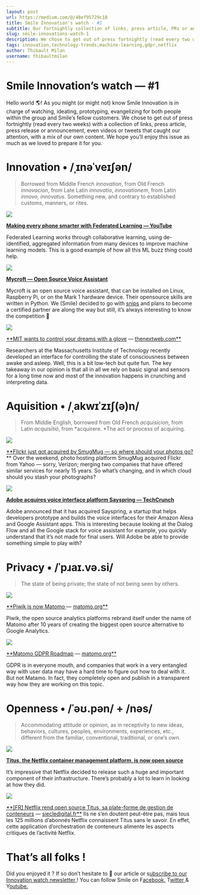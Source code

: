 ```yaml
---
layout: post
url: https://medium.com/@/48ef95729c18
title: Smile Innovation's watch - #1
subtitle: Our fortnightly collection of links, press article, PRs or announcement, vids & tweet that caught our attention.
slug: smile-innovations-watch-1
description: We chose to get out of press fortnightly (read every two weeks) with a collection of links, press article, press release or announcement, even videos or tweets that caught our attention
tags: innovation,technology-trends,machine-learning,gdpr,netflix
author: Thibault Milan
username: thibaultmilan
---
```


# Smile Innovation’s watch — #1

Hello world 🌎! As you might (or might not) know Smile Innovation is in charge of watching, ideating, prototyping, evangelizing for both people within the group and Smile’s fellow customers. We chose to get out of press fortnightly (read every two weeks) with a collection of links, press article, press release or announcement, even videos or tweets that caught our attention, with a mix of our own content. We hope you’ll enjoy this issue as much as we loved to prepare it for you.

# Innovation • /ˌɪnəˈveɪʃən/

> Borrowed from Middle French *innovation*, from Old French *innovacion*, from Late Latin *innovatio*, *innovationem*, from Latin *innovo, innovatus*. Something new, and contrary to established customs, manners, or rites.

![](/assets/images/posts//images/posts/images/posts/0*GjKrDjzBwMyozeO7.)

[**Making every phone smarter with Federated Learning — YouTube**](https://www.youtube.com/watch?t=0s&utm_campaign=Revue%20newsletter&utm_medium=Newsletter&utm_source=Smile%20Innovation%27s%20Watch&v=gbRJPa9d-VU)

Federated Learning works through collaborative learning, using de-identified, aggregated information from many devices to improve machine learning models. This is a good example of how all this ML buzz thing could help.

![](/assets/images/posts//images/posts/images/posts/0*UIYSEe6hEqeBsRz9.)

[**Mycroft — Open Source Voice Assistant**](https://mycroft.ai/?utm_campaign=Revue%20newsletter&utm_medium=Newsletter&utm_source=Smile%20Innovation%27s%20Watch)

Mycroft is an open source voice assistant, that can be installed on Linux, Raspberry Pi, or on the Mark 1 hardware device. Their opensource skills are written in Python. We (Smile) decided to go with [snips](https://snips.ai) and plans to become a certified partner are along the way but still, it’s always interesting to know the competition 🙂

![](/assets/images/posts//images/posts/images/posts/0*megKASgvlGTscplj.)

[**MIT wants to control your dreams with a glove](https://thenextweb.com/gadgets/2018/04/23/mit-wants-to-control-your-dreams-with-a-glove/?utm_campaign=Revue%20newsletter&utm_medium=Newsletter&utm_source=Smile%20Innovation%27s%20Watch) — [thenextweb.com**](https://thenextweb.com/gadgets/2018/04/23/mit-wants-to-control-your-dreams-with-a-glove/)

Researchers at the Massachusetts Institute of Technology recently developed an interface for controlling the state of consciousness between awake and asleep. Well, this is a bit low-tech but quite fun. The key takeaway in our opinion is that all in all we rely on basic signal and sensors for a long time now and most of the innovation happens in crunching and interpreting data.

# Aquisition • /ˌakwɪˈzɪʃ(ə)n/

> From Middle English, borrowed from Old French *acquisicion*, from Latin *acquisītiō*, from *acquirere. *The act or process of acquiring.

![](/assets/images/posts//images/posts/images/posts/0*Yv1kylWux2WhRawX.)

[**Flickr just got acquired by SmugMug — so where should your photos go?](https://thenextweb.com/apps/2018/04/23/flickr-just-got-acquired-by-smugmug-so-where-should-you-store-your-photos/?utm_campaign=Revue%20newsletter&utm_medium=Newsletter&utm_source=Smile%20Innovation%27s%20Watch) **
 Over the weekend, photo hosting platform SmugMug acquired Flickr from Yahoo — sorry, Verizon; merging two companies that have offered similar services for nearly 15 years. So what’s changing, and in which cloud should you stash your photographs?

![](/assets/images/posts//images/posts/images/posts/0*ydhNdOvurU7BABwJ.)

[**Adobe acquires voice interface platform Sayspring — TechCrunch**](https://techcrunch.com/2018/04/16/adobe-acquires-voice-interface-platform-sayspring/?utm_campaign=Revue%20newsletter&utm_medium=Newsletter&utm_source=Smile%20Innovation%27s%20Watch)

Adobe announced that it has acquired Sayspring, a startup that helps developers prototype and builds the voice interfaces for their Amazon Alexa and Google Assistant apps. This is interesting because looking at the Dialog Flow and all the Google stack for voice assistant for example, you quickly understand that it’s not made for final users. Will Adobe be able to provide something simple to play with?

# Privacy • /ˈpɹaɪ.və.si/

> The state of being private; the state of not being seen by others.

![](/assets/images/posts//images/posts/images/posts/0*IdM-e-AWWRYx7mZk.)

[**Piwik is now Matomo ](https://matomo.org/blog/2018/01/piwik-is-now-matomo/?utm_campaign=Revue%20newsletter&utm_medium=Newsletter&utm_source=Smile%20Innovation%27s%20Watch)— [matomo.org**](https://matomo.org/blog/2018/01/piwik-is-now-matomo/)

Piwik, the open source analytics platforms rebrand itself under the name of Matomo after 10 years of creating the biggest open source alternative to Google Analytics.

![](/assets/images/posts//images/posts/images/posts/0*p1O2rbI-xTUtC2tA.)

[**Matomo GDPR Roadmap](https://matomo.org/gdpr-roadmap/?utm_campaign=Revue%20newsletter&utm_medium=Newsletter&utm_source=Smile%20Innovation%27s%20Watch) — [matomo.org**](https://matomo.org/gdpr-roadmap/)

GDPR is in everyone mouth, and companies that work in a very entangled way with user data may have a hard time to figure out how to deal with it. But not Matamo. In fact, they completely open and publish in a transparent way how they are working on this topic.

# Openness • /ˈəʊ.pən/ + /nəs/

> Accommodating attitude or opinion, as in receptivity to new ideas, behaviors, cultures, peoples, environments, experiences, etc., different from the familiar, conventional, traditional, or one’s own.

![](/assets/images/posts//images/posts/images/posts/0*7KFo09SOCjYty4Ge.)

[**Titus, the Netflix container management platform, is now open source**](https://medium.com/netflix-techblog/titus-the-netflix-container-management-platform-is-now-open-source-f868c9fb5436?utm_campaign=Revue%20newsletter&utm_medium=Newsletter&utm_source=Smile%20Innovation%27s%20Watch)

It’s impressive that Netflix decided to release such a huge and important component of their infrastructure. There’s probably a lot to learn in looking at how they did.

![](/assets/images/posts//images/posts/images/posts/0*nyocvi_jjNkKdHn4.)

[**[FR] Netflix rend open source Titus, sa plate-forme de gestion de conteneurs](https://siecledigital.fr/2018/04/23/netflix-open-source-titus-plateforme-gestion-conteneurs/?utm_campaign=Revue%20newsletter&utm_medium=Newsletter&utm_source=Smile%20Innovation%27s%20Watch) — [siecledigital.fr**](https://siecledigital.fr/2018/04/23/netflix-open-source-titus-plateforme-gestion-conteneurs/) 
 Ils ne s’en doutent peut-être pas, mais tous les 125 millions d’abonnés Netflix connaissent Titus sans le savoir. En effet, cette application d’orchestration de conteneurs alimente les aspects critiques de l’activité Netflix.

# That’s all folks !

Did you enjoyed it ? If so don’t hesitate to 👏 our article or s[ubscribe to our Innovation watch newsletter ](https://www.getrevue.co/profile/smileinnovation)!
You can follow Smile on F[acebook,](https://www.facebook.com/smileopensource) T[witter ](https://www.twitter.com/GroupeSmile)& Y[outube.](http://www.youtube.com/user/SmileOpenSource)


